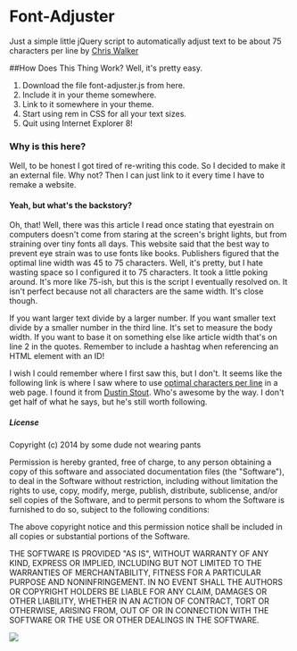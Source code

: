 Font-Adjuster
=============

Just a simple little jQuery script to automatically adjust text to be about 75 characters per line
by <a href='https://plus.google.com/104536213394512642005?rel=author'>Chris Walker</a><br/>

##How Does This Thing Work?
Well, it's pretty easy.
1. Download the file font-adjuster.js from here.<br/>
2. Include it in your theme somewhere.<br/>
3. Link to it somewhere in your theme.<br/>
4. Start using rem in CSS for all your text sizes.<br/>
5. Quit using Internet Explorer 8!

### Why is this here?
Well, to be honest I got tired of re-writing this code. So I decided to make it an external file. Why not? Then I can just link to it every time I have to remake a website.

#### Yeah, but what's the backstory?
Oh, that! Well, there was this article I read once stating that eyestrain on computers doesn't come from staring at the screen's bright lights, but from straining over tiny fonts all days. This website said that the best way to prevent eye strain was to use fonts like books. Publishers figured that the optimal line width was 45 to 75 characters. Well, it's pretty, but I hate wasting space so I configured it to 75 characters. It took a little poking around. It's more like 75-ish, but this is the script I eventually resolved on. It isn't perfect because not all characters are the same width. It's close though.

If you want larger text divide by a larger number. If you want smaller text divide by a smaller number in the third line. It's set to measure the body width. If you want to base it on something else like article width that's on line 2 in the quotes. Remember to include a hashtag when referencing an HTML element with an ID!

I wish I could remember where I first saw this, but I don't. It seems like the following link is where I saw where to use <a href='http://mikeyanderson.com/optimal_characters_per_line'>optimal characters per line</a> in a web page. I found it from <a href='http://dustn.tv/stunning-reading-experience/'>Dustin Stout</a>. Who's awesome by the way. I don't get half of what he says, but he's still worth following. 

##### License
Copyright (c) 2014 by some dude not wearing pants

Permission is hereby granted, free of charge, to any person obtaining a copy
of this software and associated documentation files (the "Software"), to deal
in the Software without restriction, including without limitation the rights
to use, copy, modify, merge, publish, distribute, sublicense, and/or sell
copies of the Software, and to permit persons to whom the Software is
furnished to do so, subject to the following conditions:

The above copyright notice and this permission notice shall be included in
all copies or substantial portions of the Software.

THE SOFTWARE IS PROVIDED "AS IS", WITHOUT WARRANTY OF ANY KIND, EXPRESS OR
IMPLIED, INCLUDING BUT NOT LIMITED TO THE WARRANTIES OF MERCHANTABILITY,
FITNESS FOR A PARTICULAR PURPOSE AND NONINFRINGEMENT. IN NO EVENT SHALL THE
AUTHORS OR COPYRIGHT HOLDERS BE LIABLE FOR ANY CLAIM, DAMAGES OR OTHER
LIABILITY, WHETHER IN AN ACTION OF CONTRACT, TORT OR OTHERWISE, ARISING FROM,
OUT OF OR IN CONNECTION WITH THE SOFTWARE OR THE USE OR OTHER DEALINGS IN
THE SOFTWARE.

<img src='https://lh6.googleusercontent.com/-NoJxB98RGC8/UMDEznmPTiI/AAAAAAAAAcQ/cfDucT8eu4A/s800/squinty.jpg'>